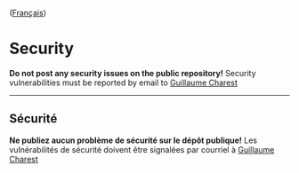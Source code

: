 ([Français](#sécurité))

# Security

**Do not post any security issues on the public repository!** Security vulnerabilities must be reported by email to [Guillaume Charest](mailto:guillaume.charest@tbs-sct.gc.ca)

______________________

## Sécurité

**Ne publiez aucun problème de sécurité sur le dépôt publique!** Les vulnérabilités de sécurité doivent être signalées par courriel à [Guillaume Charest](mailto:guillaume.charest@tbs-sct.gc.ca)